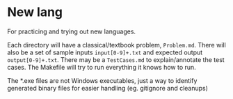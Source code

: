 # New lang

For practicing and trying out new languages.

Each directory will have a classical/textbook problem, `Problem.md`. There will
also be a set of sample inputs `input[0-9]+.txt` and expected output
`output[0-9]+.txt`. There may be a `TestCases.md` to explain/annotate the test
cases. The Makefile will try to run everything it knows how to run.

The \*.exe files are not Windows executables, just a way to identify generated
binary files for easier handling (eg. gitignore and cleanups)
